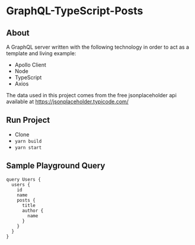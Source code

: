 # GraphQL-TypeScript-Posts

## About
A GraphQL server written with the following technology in order to act as a template and living example:
- Apollo Client
- Node
- TypeScript
- Axios

The data used in this project comes from the free jsonplaceholder api available at https://jsonplaceholder.typicode.com/


## Run Project
- Clone
- `yarn build`
- `yarn start`

## Sample Playground Query
```
query Users {
  users {
    id
    name
    posts {
      title
      author {
        name
      }
    }
  }
}
```
